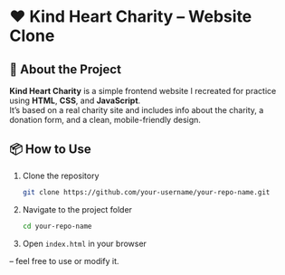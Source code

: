 # ❤️ Kind Heart Charity – Website Clone

## 📝 About the Project  
**Kind Heart Charity** is a simple frontend website I recreated for practice using **HTML**, **CSS**, and **JavaScript**.  
It’s based on a real charity site and includes info about the charity, a donation form, and a clean, mobile-friendly design.

## 📦 How to Use  
1. Clone the repository  
    ```bash
    git clone https://github.com/your-username/your-repo-name.git
    ```
2. Navigate to the project folder  
    ```bash
    cd your-repo-name
    ```
3. Open `index.html` in your browser



 – feel free to use or modify it.
